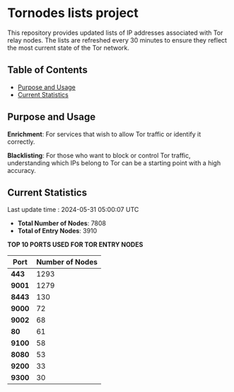 # Tornodes lists project

This repository provides updated lists of IP addresses associated with Tor relay nodes. The lists are refreshed every 30 minutes to ensure they reflect the most current state of the Tor network.

## Table of Contents

- [Purpose and Usage](#purpose-and-usage)
- [Current Statistics](#current-statistics)


## Purpose and Usage

**Enrichment**: For services that wish to allow Tor traffic or identify it correctly.

**Blacklisting**: For those who want to block or control Tor traffic, understanding which IPs belong to Tor can be a starting point with a high accuracy.

## Current Statistics

Last update time : 2024-05-31 05:00:07 UTC

- **Total Number of Nodes**: 7808
- **Total of Entry Nodes**: 3910

**TOP 10 PORTS USED FOR TOR ENTRY NODES**

| **Port** | **Number of Nodes** |
|------|-----------------|
| **443**   | 1293  |
| **9001**   | 1279  |
| **8443**   | 130  |
| **9000**   | 72  |
| **9002**   | 68  |
| **80**   | 61  |
| **9100**   | 58  |
| **8080**   | 53  |
| **9200**   | 33  |
| **9300**   | 30  |

